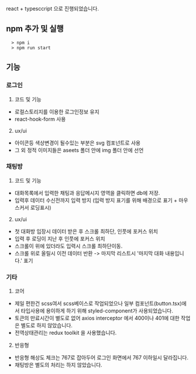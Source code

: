 react + typesccript 으로 진행되었습니다. 

## npm 추가 및 실행
```shell
  > npm i 
  > npm run start
```

## 기능
### 로그인
1. 코드 및 기능
- 로컬스토리지를 이용한 로그인정보 유지
- react-hook-form 사용

2. ux/ui
- 아이콘등 색상변경이 될수있는 부분은 svg 컴포넌트로 사용
- 그 외 정적 이미지들은 aseets 폴더 안에 img 폴더 안에 선언

### 채팅방
1. 코드 및 기능
- 대화목록에서 입력한 채팅과 응답메시지 영역을 클릭하면 db에 저장.
- 입력후 데이터 수신전까지 입력 방지 (입력 방지 표기를 위해 배경으로 표기 + 마우스커서 로딩표시)

2. ux/ui
- 첫 대화방 입장시 데이터 받은 후 스크롤 최하단, 인풋에 포커스 위치
- 입력 후 로딩이 지난 후 인풋에 포커스 위치
- 스크롤이 위에 있더라도 입력시 스크롤 최하단이동.
- 스크롤 위로 올릴시 이전 데이터 반환 -> 마지막 리스트시 '마지막 대화 내용입니다.' 표기


### 기타
1. 코어
- 제일 편한건 scss여서 scss베이스로 작업되었으나 일부 컴포넌트(button.tsx)에서 타입사용에 용이하게 하기 위해 styled-component가 사용되었습니다. 
- 토큰의 만료시간이 별도로 없어 axios interceptor 에서 400이나 401에 대한 작업은 별도로 하지 않았습니다. 
- 전역상태관리는 redux toolkit 을 사용했습니다.

2. 반응형
- 반응형 해상도 체크는 767로 잡아두어 로그인 화면에서 767 이하일시 달라집니다. 
- 채팅방은 별도의 처리는 하지 않았습니다.
